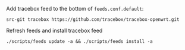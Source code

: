 Add tracebox feed to the bottom of `feeds.conf.default`:
```
src-git tracebox https://github.com/tracebox/tracebox-openwrt.git
```

Refresh feeds and install tracebox feed
```
./scripts/feeds update -a && ./scripts/feeds install -a
```
